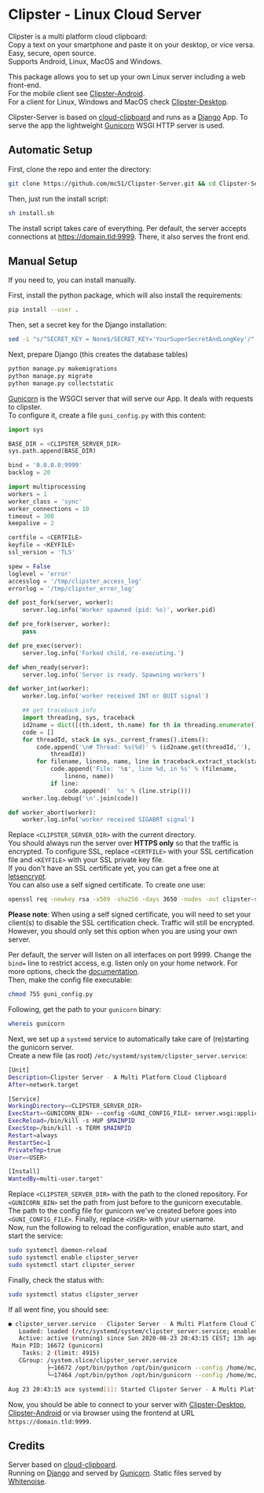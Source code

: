 # Clipster - Linux Cloud Server

Clipster is a multi platform cloud clipboard:  
Copy a text on your smartphone and paste it on your desktop, or vice versa.  
Easy, secure, open source.  
Supports Android, Linux, MacOS and Windows.  
  
This package allows you to set up your own Linux server including a web front-end.  
For the mobile client see [Clipster-Android](https://github.com/mc51/Clipster-Android).  
For a client for Linux, Windows and MacOS check [Clipster-Desktop](https://github.com/mc51/Clipster-Desktop).  
  
Clipster-Server is based on [cloud-clipboard](https://github.com/krsoninikhil/cloud-clipboard) and runs as a [Django](https://www.djangoproject.com/) App. To serve the app the lightweight [Gunicorn](https://gunicorn.org/) WSGI HTTP server is used. 

## Automatic Setup

First, clone the repo and enter the directory:

``` bash
git clone https://github.com/mc51/Clipster-Server.git && cd Clipster-Server
```

Then, just run the install script:

``` bash
sh install.sh
```

The install script takes care of everything. Per default, the server accepts connections at https://domain.tld:9999. There, it also serves the front end.  

## Manual Setup
  
If you need to, you can install manually.  
  
First, install the python package, which will also install the requirements:

``` bash
pip install --user .
```

Then, set a secret key for the Django installation:

```bash
sed -i "s/^SECRET_KEY = None$/SECRET_KEY='YourSuperSecretAndLongKey'/" server/settings.py
```

Next, prepare Django (this creates the database tables)

```bash
python manage.py makemigrations
python manage.py migrate
python manage.py collectstatic
```

[Gunicorn](https://docs.gunicorn.org/en/latest/) is the WSGCI server that will serve our App. It deals with requests to clipster.  
To configure it, create a file `guni_config.py` with this content:

```python
import sys

BASE_DIR = <CLIPSTER_SERVER_DIR>
sys.path.append(BASE_DIR)

bind = '0.0.0.0:9999'
backlog = 20

import multiprocessing
workers = 1
worker_class = 'sync'
worker_connections = 10
timeout = 300
keepalive = 2

certfile = <CERTFILE>
keyfile = <KEYFILE>
ssl_version = 'TLS'

spew = False
loglevel = 'error'
accesslog = '/tmp/clipster_access_log'
errorlog = '/tmp/clipster_error_log'

def post_fork(server, worker):
    server.log.info('Worker spawned (pid: %s)', worker.pid)

def pre_fork(server, worker):
    pass

def pre_exec(server):
    server.log.info('Forked child, re-executing.')

def when_ready(server):
    server.log.info('Server is ready. Spawning workers')

def worker_int(worker):
    worker.log.info('worker received INT or QUIT signal')

    ## get traceback info
    import threading, sys, traceback
    id2name = dict([(th.ident, th.name) for th in threading.enumerate()])
    code = []
    for threadId, stack in sys._current_frames().items():
        code.append('\n# Thread: %s(%d)' % (id2name.get(threadId,''),
            threadId))
        for filename, lineno, name, line in traceback.extract_stack(stack):
            code.append('File: '%s', line %d, in %s' % (filename,
                lineno, name))
            if line:
                code.append('  %s' % (line.strip()))
    worker.log.debug('\n'.join(code))

def worker_abort(worker):
    worker.log.info('worker received SIGABRT signal')
```

Replace `<CLIPSTER_SERVER_DIR>` with the current directory.  
You should always run the server over **HTTPS only** so that the traffic is encrypted. To configure SSL, replace `<CERTFILE>` with your SSL certification file and `<KEYFILE>` with your SSL private key file.  
If you don't have an SSL certificate yet, you can get a free one at [letsencrypt](https://letsencrypt.org).  
You can also use a self signed certificate. To create one use:

```bash
openssl req -newkey rsa -x509 -sha256 -days 3650 -nodes -out clipster-ssl.crt -keyout clipster-ssl.key
```

**Please note**: When using a self signed certificate, you will need to set your client(s) to disable the SSL certification check. Traffic will still be encrypted. However, you should only set this option when you are using your own server.
  
Per default, the server will listen on all interfaces on port 9999. Change the `bind=` line to restrict access, e.g. listen only on your home network. For more options, check the [documentation](https://docs.gunicorn.org/en/stable/configure.html).  
Then, make the config file executable:

``` bash
chmod 755 guni_config.py
```

Following, get the path to your `gunicorn` binary:

``` bash
whereis gunicorn
```

Next, we set up a `systemd` service to automatically take care of (re)starting the gunicorn server.  
Create a new file (as root) `/etc/systemd/system/clipster_server.service`:

``` bash
[Unit]
Description=Clipster Server - A Multi Platform Cloud Clipboard
After=network.target

[Service]
WorkingDirectory=<CLIPSTER_SERVER_DIR>
ExecStart=<GUNICORN_BIN> --config <GUNI_CONFIG_FILE> server.wsgi:application
ExecReload=/bin/kill -s HUP $MAINPID
ExecStop=/bin/kill -s TERM $MAINPID
Restart=always
RestartSec=1
PrivateTmp=true
User=<USER>

[Install]
WantedBy=multi-user.target"
```

Replace `<CLIPSTER_SERVER_DIR>` with the path to the cloned repository. For `<GUNICORN_BIN>` set the path from just before to the gunicorn executable. The path to the config file for gunicorn we've created before goes into `<GUNI_CONFIG_FILE>`. Finally, replace `<USER>` with your username.  
Now, run the following to reload the configuration, enable auto start, and start the service:

```bash
sudo systemctl daemon-reload
sudo systemctl enable clipster_server
sudo systemctl start clipster_server
```

Finally, check the status with:

```bash
sudo systemctl status clipster_server
```

If all went fine, you should see:

``` bash
● clipster_server.service - Clipster Server - A Multi Platform Cloud Clipboard
   Loaded: loaded (/etc/systemd/system/clipster_server.service; enabled; vendor preset: enabled)
   Active: active (running) since Sun 2020-08-23 20:43:15 CEST; 13h ago
 Main PID: 16672 (gunicorn)
    Tasks: 2 (limit: 4915)
   CGroup: /system.slice/clipster_server.service
           ├─16672 /opt/bin/python /opt/bin/gunicorn --config /home/mc/clipster-server/guni_clipster.py server.wsgi:application
           └─17464 /opt/bin/python /opt/bin/gunicorn --config /home/mc/clipster-server/guni_clipster.py server.wsgi:application

Aug 23 20:43:15 ace systemd[1]: Started Clipster Server - A Multi Platform Cloud Clipboard.
```

Now, you should be able to connect to your server with [Clipster-Desktop](https://github.com/mc51/Clipster-Desktop),  [Clipster-Android](https://github.com/mc51/Clipster-Android) or via browser using the frontend at URL `https://domain.tld:9999`. 


## Credits

Server based on [cloud-clipboard](https://github.com/krsoninikhil/cloud-clipboard).  
Running on [Django](https://www.djangoproject.com/) and served by [Gunicorn](https://gunicorn.org/). Static files served by [Whitenoise](http://whitenoise.evans.io/en/stable/).
